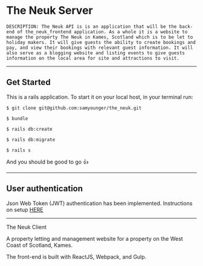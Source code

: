 # The Neuk Server

    DESCRIPTION: The Neuk API is is an application that will be the back-end of the_neuk_frontend application. As a whole it is a website to manage the property The Neuk in Kames, Scotland which is to be let to holiday makers. It will give guests the ability to create bookings and pay, and view their bookings with relevant guest information. It will also serve as a blogging website and listing events to give guests information on the local area for site and attractions to visit.

---

## Get Started

This is a rails application. To start it on your local host, in your terminal run:

```
$ git clone git@github.com:samyounger/the_neuk.git

$ bundle

$ rails db:create

$ rails db:migrate

$ rails s
```

And you should be good to go :thumbsup:

---

## User authentication

Json Web Token (JWT) authentication has been implemented. Instructions on setup [HERE](https://www.pluralsight.com/guides/ruby-ruby-on-rails/token-based-authentication-with-ruby-on-rails-5-api)

---

The Neuk Client

A property letting and management website for a property on the West Coast of Scotland, Kames.

The front-end is built with ReactJS, Webpack, and Gulp.
